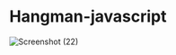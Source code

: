 # Hangman-javascript


![Screenshot (22)](https://github.com/user-attachments/assets/5086eed2-58f6-4d3f-ab93-840248dd6427)
